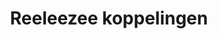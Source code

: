 ---
title: Reeleezee koppelingen
key: reeleezee
image: /images/@stock/reeleezee-koppelingen.png
link_to: /koppelingen/reeleezee
klass: boekhoud 
layout: koppelingen
referral-url:
---